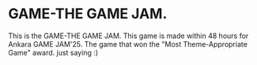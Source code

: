 # GAME-THE GAME JAM.
This is the GAME-THE GAME JAM. This game is made within 48 hours for Ankara GAME JAM'25.
The game that won the "Most Theme-Appropriate Game" award.
just saying :)
